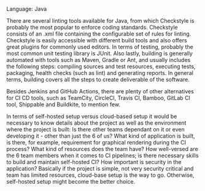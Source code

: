 Language: Java

There are several linting tools available for Java, from which Checkstyle is probably the most popular to enforce coding standards. Checkstyle consists of an .xml file containing the configurable set of rules for linting. Checkstyle is easily accessible with different build tools and also offers great plugins for commonly used editors. In terms of testing, probably the most common unit testing library is JUnit. Also lastly, building is generally automated with tools such as Maven, Gradle or Ant, and usually includes the following steps: compiling sources and test resources, executing tests, packaging, health checks (such as lint) and generating reports. In general terms, building covers all the steps to create deliverable of the software.

Besides Jenkins and GitHub Actions, there are plenty of other alternatives for CI CD tools, such as TeamCity, CircleCI, Travis CI, Bamboo, GitLab CI tool, Shippable and Buildkite, to mention few.

In terms of self-hosted setup versus cloud-based setup it would be necessary to know details about the project as well as the environment where the project is built: Is there other teams dependant on it or even developing it - other than just the 6 of us? What kind of application is built, is there, for example, requirement for graphical rendering during the CI process? What kind of resources does the team have? How well-versed are the 6 team members when it comes to CI pipelines; is there necessary skills to build and maintain self-hosted CI? How important is security in the application? Basically if the project is simple, not very security critical and team has limited resources, cloud-base setup is the way to go. Otherwise, self-hosted setup might become the better choice.  